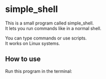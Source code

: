 # simple_shell

This is a small program called simple_shell.  
It lets you run commands like in a normal shell.  

You can type commands or use scripts.  
It works on Linux systems.  

## How to use

Run this program in the terminal:

